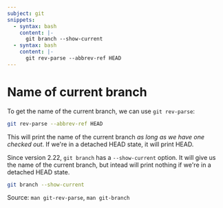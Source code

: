 ```yaml
---
subject: git
snippets:
  - syntax: bash
    content: |-
      git branch --show-current
  - syntax: bash
    content: |-
      git rev-parse --abbrev-ref HEAD
---
```


# Name of current branch

To get the name of the current branch, we can use `git rev-parse`:

```bash
git rev-parse --abbrev-ref HEAD
```

This will print the name of the current branch _as long as we have one checked
out_. If we're in a detached HEAD state, it will print HEAD.

Since version 2.22, `git branch` has a `--show-current` option. It will give us
the name of the current branch, but intead will print nothing if we're in a
detached HEAD state.

```bash
git branch --show-current
```

Source: `man git-rev-parse`, `man git-branch`
